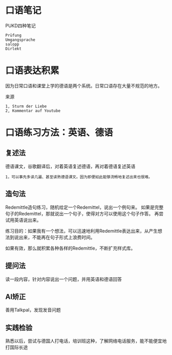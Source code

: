 # 口语笔记
PUKD四种笔记
`````
Prüfung
Umgangsprache
salopp
Dirlekt
`````

# 口语表达积累
因为日常口语和课堂上学的德语是两个系统。日常口语存在大量不规范的地方。

来源
`````
1, Sturm der Liebe
2, Kommentar auf Youtube
`````

# 口语练习方法：英语、德语
## 复述法
德语课文，谷歌翻译后，对着英语复述德语，再对着德语复述英语
`````
1，可以事先多读几遍、甚至读熟德语课文。因为即便如此能够流畅地复述出来也很难。
`````

## 造句法
Redemittle造句练习，随机给定一个Redemittel，说出一个例句来。
如果是完整句子的Redemittel，那就说出一个句子，使得对方可以使用这个句子作答。
再尝试用英语说出来。

练习目的：如果我有一个想法，可以迅速地利用Redemittle表达出来，从产生想法到说出来，不能再在句子形式上浪费时间。

如果有效，那么就积累各种各样的Redemittle，不断扩充样式库。

## 提问法
读一段内容，针对内容说出一个问题，并用英语和德语回答

## AI矫正
善用Talkpal，发现发音问题

## 实践检验
熟悉以后，尝试与德国人打电话，培训班这种，了解网络电话服务，能不能便宜地打国际长途
